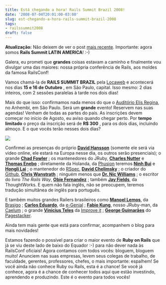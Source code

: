 ```yaml
---
title: Está chegando a hora! Rails Summit Brazil 2008!
date: '2008-07-04T20:01:00-03:00'
slug: est-chegando-a-hora-rails-summit-brazil-2008
tags:
- railssummit2008
draft: false
---
```




 **Atualização:** Não deixem de ver o post [mais recente](http://www.akitaonrails.com/2008/7/13/rails-summit-latin-america-2008). Importante: agora somos **Rails Summit LATIN AMERICA**! :-)

Galera, eu prometi que **grandes** coisas estavam a caminho e finalmente vou divulgar uma das maiores: nossa própria conferência de Rails, aos moldes da famosa RailsConf!

Vamos chamá-la de **RAILS SUMMIT BRAZIL** pela [Locaweb](http://www.locaweb.com.br) e acontecerá nos dias **15 e 16 de Outubro** , em São Paulo, capital. Isso mesmo: 2 dias inteiros, com 2 sessões paralelas à tarde nos dois dias!

Mais do que isso: confirmamos nada menos do que o [Auditório Elis Regina](http://www.anhembi.com.br/anhembi/bin/view/Elis/WebHome), no Anhembi, em São Paulo. Será um **grande** evento! Reservem nas suas agendas! Venham de todas as partes do país. As inscrições devem começar no início de Agosto, eu aviso quando chegar perto. Por **tempo limitado** o preço da inscrição será de **R$ 300** , para os dois dias, incluindo almoço. E o que vocês terão nesses dois dias?

![](http://s3.amazonaws.com/akitaonrails/assets/2008/7/4/504691847_5cd7fb34d2_b.jpg)

Confirmei as presenças do próprio [**David Hansson**](http://www.loudthinking.com) (somente ele será via video online, ele estará na Europa nesse dia, os outros serão presenciais); o grande [**Chad Fowler**](http://chadfowler.com/) ; os mantenedores do JRuby, [**Charles Nutter**](http://headius.blogspot.com) e [**Thomas Enebo**](http://www.bloglines.com/blog/ThomasEEnebo) ; diretamente da Holanda, da [Phusion](http://phusion.nl) teremos [**Ninh Bui**](http://ninh.nl/blog/) e [**Hongli Lai**](http://izumi.plan99.net/blog/) ; o mantenedor do [RSpec](http://rspec.info/), [**David Chelimsky**](http://blog.davidchelimsky.net/) ; o criador do [Github](http://github.com), [**Chris Wanstrath**](http://errtheblog.com/) ; ninguém menos que [**Dr. Nic Williams**](http://drnicwilliams.com/) ; o escritor do livro _The Rails Way_, [**Obie Fernandez**](http://www.jroller.com/obie/) ; também [**Jay Fields**](http://blog.jayfields.com/), da ThoughtWorks. E quem não fala inglês, não se preocupem, teremos tradução simultânea de inglês para português.

E também muitos grandes Railers brasileiros como [**Manoel Lemos**](http://blogblogs.com.br), da [Brasigo](http://www.brasigo.com.br/) ; [**Carlos Eduardo**](http://www.treinatom.com.br/), da [e-Genial](http://www.egenial.com.br) ; [**Fabio Kung**](http://fabiokung.com/), nosso JRuby-man, da [Caelum](http://www.caelum.com.br/) ; o grande [**Vinicius Teles**](http://www.improveit.com.br) da [Improve it](http://www.improveit.com.br) ; [**George Guimarães**](http://www.pagestacker.com/br/about#george) do [Pagestacker](http://www.pagestacker.com).

Ainda tem mais gente que está para confirmar, acompanhem o blog para mais novidades!

Estamos fazendo o possível para criar o maior evento de **Ruby on Rails** que já se viu deste lado de baixo do Equador :-) para não dever nada às RailsConf oficiais! Agora contamos com todos vocês: bloguem, bloguem muito! Anunciem nas suas empresas, levem seus colegas de trabalho, de faculdade, gerentes, professores, chefes, o mais importante: espalhem! Se você ainda não conhece Ruby ou Rails, esta é a chance! Se você já conhece, agora é a chance de conhecer todos aqui que estão investindo, aprendendo e produzindo. Este é o evento para todos vocês!

